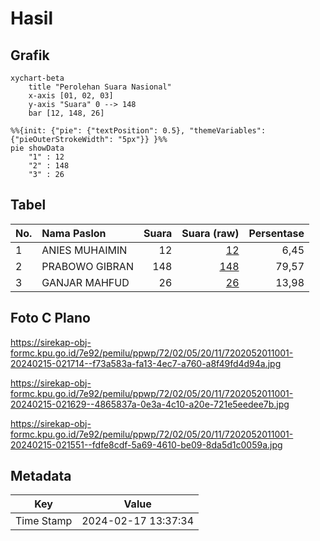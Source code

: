 # Hasil

## Grafik

```mermaid
xychart-beta
    title "Perolehan Suara Nasional"
    x-axis [01, 02, 03]
    y-axis "Suara" 0 --> 148
    bar [12, 148, 26]
```

```mermaid
%%{init: {"pie": {"textPosition": 0.5}, "themeVariables": {"pieOuterStrokeWidth": "5px"}} }%%
pie showData
    "1" : 12
    "2" : 148
    "3" : 26
```

## Tabel

| No. | Nama Paslon    | Suara | Suara (raw) | Persentase |
|:--- |:-------------- | -----:| -----------:| ----------:|
| 1   | ANIES MUHAIMIN | 12    | [12][p-1]   | 6,45       |
| 2   | PRABOWO GIBRAN | 148   | [148][p-2]  | 79,57      |
| 3   | GANJAR MAHFUD  | 26    | [26][p-3]   | 13,98      |


[p-1]: https://github.com/gigit-pemilu/pemilu-2024/blob/main/pilpres/hitung-suara/sub/72-sulawesi-tengah/sub/02-poso/sub/05-pamona-timur/sub/2011-matialemba/sub/001-tps/sub/paslon-1.txt
[p-2]: https://github.com/gigit-pemilu/pemilu-2024/blob/main/pilpres/hitung-suara/sub/72-sulawesi-tengah/sub/02-poso/sub/05-pamona-timur/sub/2011-matialemba/sub/001-tps/sub/paslon-2.txt
[p-3]: https://github.com/gigit-pemilu/pemilu-2024/blob/main/pilpres/hitung-suara/sub/72-sulawesi-tengah/sub/02-poso/sub/05-pamona-timur/sub/2011-matialemba/sub/001-tps/sub/paslon-3.txt

## Foto C Plano

https://sirekap-obj-formc.kpu.go.id/7e92/pemilu/ppwp/72/02/05/20/11/7202052011001-20240215-021714--f73a583a-fa13-4ec7-a760-a8f49fd4d94a.jpg

https://sirekap-obj-formc.kpu.go.id/7e92/pemilu/ppwp/72/02/05/20/11/7202052011001-20240215-021629--4865837a-0e3a-4c10-a20e-721e5eedee7b.jpg

https://sirekap-obj-formc.kpu.go.id/7e92/pemilu/ppwp/72/02/05/20/11/7202052011001-20240215-021551--fdfe8cdf-5a69-4610-be09-8da5d1c0059a.jpg


## Metadata

| Key        | Value               |
| ---------- | ------------------- |
| Time Stamp | 2024-02-17 13:37:34 |



